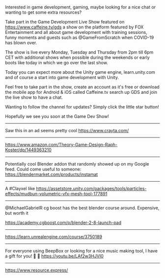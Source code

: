 Interested in game development, gaming, maybe looking for a nice chat or wanting to get some extra resources?

Take part in the Game Development Live Show featured on https://www.caffeine.tv/gds a show on the platform featured by FOX Entertainment and all about game development with training sessions, funny moments and guests such as @GameFromScratch when COVID-19 has blown over.

The show is live every Monday, Tuesday and Thursday from 2pm till 6pm CET with additional shows when possible during the weekends or early boots like today in which we go over the last show.

Today you can expect more about the Unity game engine, learn.unity.com and of course a start into game development with Unity.

Feel free to take part in the show, create an account as it's free or download the mobile app for Android & iOS called Caffeine.tv search up GDS and join the live show to have a chat.

Wanting to follow the channel for updates?
Simply click the little star button!

Hopefully we see you soon at the Game Dev Show!

***
Saw this in an ad seems pretty cool  https://www.crayta.com/

***
https://www.amazon.com/Theory-Game-Design-Raph-Koster/dp/1449363210

***
Potentially cool Blender addon that randomly showed up on my Google feed.
Could come useful to someone: https://blendermarket.com/products/instamat

***
A #Clayxel like https://assetstore.unity.com/packages/tools/particles-effects/mudbun-volumetric-vfx-mesh-tool-177891

***
@MichaelGabrielR cg boost has the best blender course around. Expensive, but worth it

https://academy.cgboost.com/p/blender-2-8-launch-pad

***
https://learn.unrealengine.com/course/3750189

***
For everyone using BeepBox or looking for a nice music making tool, I have a gift for you! :santa: :gift:  https://youtu.be/LAf2w3HJVI0

***
https://www.resource.express/